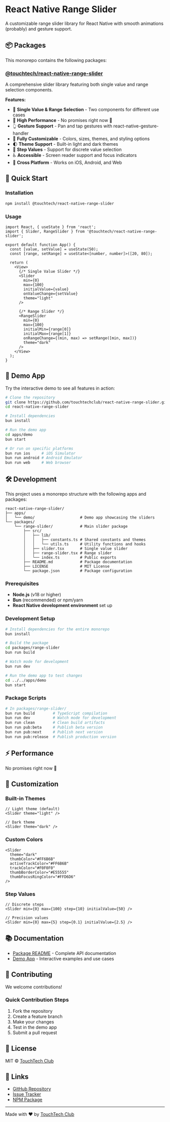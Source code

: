 # React Native Range Slider

A customizable range slider library for React Native with smooth animations (probably) and gesture support.

## 📦 Packages

This monorepo contains the following packages:

### [@touchtech/react-native-range-slider](./packages/range-slider)
A comprehensive slider library featuring both single value and range selection components.

**Features:**
- 🎯 **Single Value & Range Selection** - Two components for different use cases
- 🚀 **High Performance** - No promises right now 🤞
- 👆 **Gesture Support** - Pan and tap gestures with react-native-gesture-handler
- 🎨 **Fully Customizable** - Colors, sizes, themes, and styling options
- 🌓 **Theme Support** - Built-in light and dark themes
- 📐 **Step Values** - Support for discrete value selection
- ♿ **Accessible** - Screen reader support and focus indicators
- 📱 **Cross Platform** - Works on iOS, Android, and Web

## 🚀 Quick Start

### Installation

```bash
npm install @touchtech/react-native-range-slider
```

### Usage

```tsx
import React, { useState } from 'react';
import { Slider, RangeSlider } from '@touchtech/react-native-range-slider';

export default function App() {
  const [value, setValue] = useState(50);
  const [range, setRange] = useState<[number, number]>([20, 80]);

  return (
    <View>
      {/* Single Value Slider */}
      <Slider
        min={0}
        max={100}
        initialValue={value}
        onValueChange={setValue}
        theme="light"
      />

      {/* Range Slider */}
      <RangeSlider
        min={0}
        max={100}
        initialMin={range[0]}
        initialMax={range[1]}
        onRangeChange={(min, max) => setRange([min, max])}
        theme="dark"
      />
    </View>
  );
}
```

## 🎯 Demo App

Try the interactive demo to see all features in action:

```bash
# Clone the repository
git clone https://github.com/touchtechclub/react-native-range-slider.git
cd react-native-range-slider

# Install dependencies
bun install

# Run the demo app
cd apps/demo
bun start

# Or run on specific platforms
bun run ios     # iOS Simulator
bun run android # Android Emulator  
bun run web     # Web browser
```

## 🛠️ Development

This project uses a monorepo structure with the following apps and packages:

```
react-native-range-slider/
├── apps/
│   └── demo/                    # Demo app showcasing the sliders
└── packages/
    └── range-slider/            # Main slider package
        ├── src/
        │   ├── lib/
        │   │   ├── constants.ts # Shared constants and themes
        │   │   └── utils.ts     # Utility functions and hooks
        │   ├── slider.tsx       # Single value slider
        │   ├── range-slider.tsx # Range slider
        │   └── index.ts         # Public exports
        ├── README.md            # Package documentation
        ├── LICENSE              # MIT License
        └── package.json         # Package configuration
```

### Prerequisites

- **Node.js** (v18 or higher)
- **Bun** (recommended) or npm/yarn
- **React Native development environment** set up

### Development Setup

```bash
# Install dependencies for the entire monorepo
bun install

# Build the package
cd packages/range-slider
bun run build

# Watch mode for development
bun run dev

# Run the demo app to test changes
cd ../../apps/demo
bun start
```

### Package Scripts

```bash
# In packages/range-slider/
bun run build        # TypeScript compilation
bun run dev          # Watch mode for development
bun run clean        # Clean build artifacts
bun run pub:beta     # Publish beta version
bun run pub:next     # Publish next version
bun run pub:release  # Publish production version
```

## ⚡ Performance

No promises right now 🤞

## 🎨 Customization

### Built-in Themes

```tsx
// Light theme (default)
<Slider theme="light" />

// Dark theme
<Slider theme="dark" />
```

### Custom Colors

```tsx
<Slider
  theme="dark"
  thumbColor="#FF6B6B"
  activeTrackColor="#FF6B6B"
  trackColor="#F0F0F0"
  thumbBorderColor="#E55555"
  thumbFocusRingColor="#FFD6D6"
/>
```

### Step Values

```tsx
// Discrete steps
<Slider min={0} max={100} step={10} initialValue={50} />

// Precision values
<Slider min={0} max={5} step={0.1} initialValue={2.5} />
```

## 📚 Documentation

- [Package README](./packages/range-slider/README.md) - Complete API documentation
- [Demo App](./apps/demo) - Interactive examples and use cases

## 🤝 Contributing

We welcome contributions!

### Quick Contribution Steps

1. Fork the repository
2. Create a feature branch
3. Make your changes
4. Test in the demo app
5. Submit a pull request

## 📄 License

MIT © [TouchTech Club](./packages/range-slider/LICENSE)

## 🔗 Links

- [GitHub Repository](https://github.com/touchtechclub/react-native-range-slider)
- [Issue Tracker](https://github.com/touchtechclub/react-native-range-slider/issues)
- [NPM Package](https://www.npmjs.com/package/@touchtech/react-native-range-slider)

---

Made with ❤️ by [TouchTech Club](https://github.com/touchtechclub)
